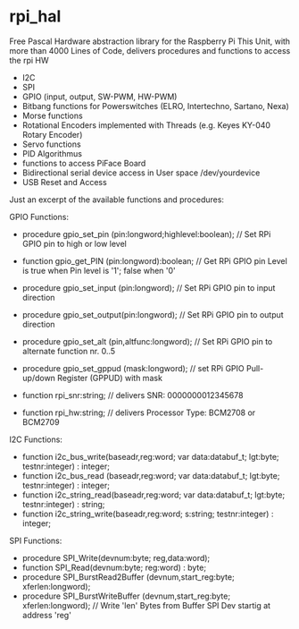# rpi_hal
Free Pascal Hardware abstraction library for the Raspberry Pi
This Unit, with more than 4000 Lines of Code, 
delivers procedures and functions to access the rpi HW

- I2C
- SPI
- GPIO (input, output, SW-PWM, HW-PWM)
- Bitbang functions for Powerswitches (ELRO, Intertechno, Sartano, Nexa)
- Morse functions
- Rotational Encoders implemented with Threads (e.g. Keyes KY-040 Rotary Encoder)
- Servo functions
- PID Algorithmus
- functions to access PiFace Board
- Bidirectional serial device access in User space /dev/yourdevice 
- USB Reset and Access


Just an excerpt of the available functions and procedures:

GPIO Functions:
- procedure gpio_set_pin (pin:longword;highlevel:boolean); // Set RPi GPIO pin to high or low level
- function  gpio_get_PIN (pin:longword):boolean; // Get RPi GPIO pin Level is true when Pin level is '1'; false when '0'
- procedure gpio_set_input (pin:longword); // Set RPi GPIO pin to input direction
- procedure gpio_set_output(pin:longword); // Set RPi GPIO pin to output direction
- procedure gpio_set_alt (pin,altfunc:longword); // Set RPi GPIO pin to alternate function nr. 0..5
- procedure gpio_set_gppud (mask:longword); // set RPi GPIO Pull-up/down Register (GPPUD) with mask

- function rpi_snr:string; // delivers SNR: 0000000012345678
- function rpi_hw:string;  // delivers Processor Type: BCM2708 or BCM2709

I2C Functions:
- function i2c_bus_write(baseadr,reg:word; var data:databuf_t; lgt:byte; testnr:integer) : integer;
- function i2c_bus_read (baseadr,reg:word; var data:databuf_t; lgt:byte; testnr:integer) : integer;
- function i2c_string_read(baseadr,reg:word; var data:databuf_t; lgt:byte; testnr:integer) : string;
- function i2c_string_write(baseadr,reg:word; s:string; testnr:integer) : integer;

SPI Functions:
- procedure SPI_Write(devnum:byte; reg,data:word);
- function  SPI_Read(devnum:byte; reg:word) : byte;
- procedure SPI_BurstRead2Buffer (devnum,start_reg:byte; xferlen:longword);
- procedure SPI_BurstWriteBuffer (devnum,start_reg:byte; xferlen:longword); // Write 'len' Bytes from Buffer SPI Dev startig at address 'reg' 
